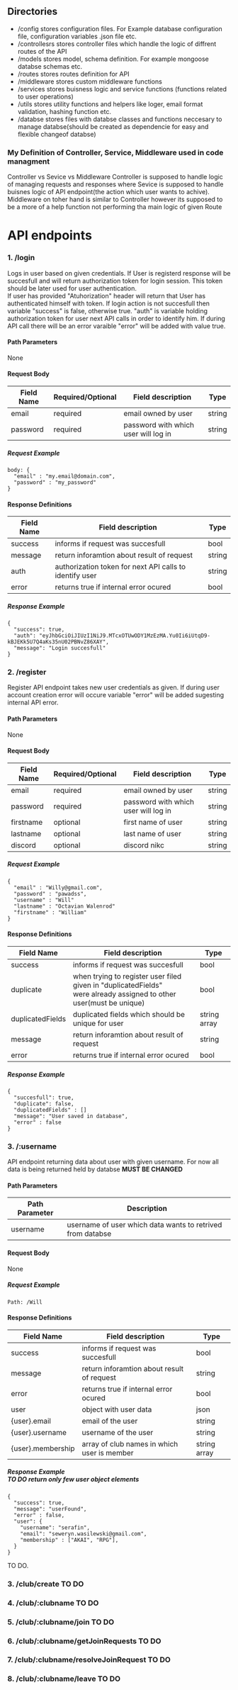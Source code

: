 ## Directories
- /config 
stores configuration files. For Example database configuration file, configuration variables .json file etc.
- /controllesrs
stores controller files which handle the logic of diffrent routes of the API
- /models
stores model, schema definition. For example mongoose databse schemas etc. 
- /routes 
stores routes definition for API 
- /middleware 
stores custom middleware functions 
- /services 
stores buisness logic and service functions (functions related to user operations)
- /utils 
stores utility functions and helpers like loger, email format validation, hashing function etc. 
- /databse 
stores files with databse classes and functions neccesary to manage databse(should be created as dependencie for easy and flexible changeof  databse)

### My Definition of Controller, Service, Middleware used in code managment 
Controller vs Sevice vs Middleware
Controller is supposed to handle logic of managing requests and responses where Sevice is supposed to handle buisnes logic of API endpoint(the action which user wants to achive). Middleware on toher hand is similar to Controller however its supposed to be a more of a help function not performing tha main logic of given Route

# API endpoints

### 1. /login
Logs in user based on given credentials. If User is registerd response will be succesfull and will return authorization token for login session. This token should be later used for user authentication.<br>
If user has provided "Atuhorization" header will return that User has authenticated himself with token. 
If login action is not succesfull then variable "success" is false, otherwise true. "auth" is variable holding authorization token for user next API calls in order to identify him. If during API call there will be an error varaible "error" will be added with value true. 
<br>

#### Path Parameters
None
#### Request Body 

| Field Name|Required/Optional | Field description | Type|
|-----------|------------------|-------------------|-----|
|email      | required         | email owned by user| string| 
|password   | required         | password with which user will log in | string | 

##### Request Example 
``` 
body: {
  "email" : "my.email@domain.com", 
  "password" : "my_password"
}
```

#### Response Definitions

| Field Name| Field description | Type|
|-----------|-------------------|-----|
|success    |informs if request was succesfull| bool| 
|message    |return inforamtion about result of request| string | 
|auth | authorization token for next API calls to identify user | string |
|error      |returns true if internal error ocured | bool | 

##### Response Example
``` 
{
  "success": true,
  "auth": "eyJhbGciOiJIUzI1NiJ9.MTcxOTUwODY1MzEzMA.Yu0Ii6iUtqD9-kBJEKk5U7Q4aKs35nU02PBNvZ86XAY",
  "message": "Login succesfull"
}
```

### 2. /register
Register API endpoint takes new user credentials as given. If during user account creation error will occure variable "error" will be added sugesting internal API error.  

#### Path Parameters
None
#### Request Body 

| Field Name|Required/Optional | Field description | Type|
|-----------|------------------|-------------------|-----|
|email      | required         | email owned by user| string| 
|password   | required         | password with which user will log in | string | 
|firstname  | optional         | first name of user| string | 
|lastname   | optional         | last name of user | string | 
|discord    | optional         | discord nikc      | string | 

##### Request Example 
```
{
  "email" : "Willy@gmail.com", 
  "password" : "pawadss", 
  "username" : "Will"
  "lastname" : "Octavian Walenrod"
  "firstname" : "William"  
}
```

#### Response Definitions

| Field Name| Field description | Type|
|-----------|-------------------|-----|
|success    |informs if request was succesfull| bool| 
|duplicate  |when trying to register user filed given in "duplicatedFields"<br> were already assigned to other user(must be unique)| bool | 
|duplicatedFields| duplicated fields which should be unique for user|string array|
|message    |return inforamtion about result of request| string | 
|error      |returns true if internal error ocured | bool | 

##### Response Example 
```
{
  "succesfull": true,
  "duplicate": false,
  "duplicatedFields" : []
  "message": "User saved in database",
  "error" : false
}
```

### 3. /:username
API endpoint returning data about user with given username. For now all data is being returned held by databse **MUST BE CHANGED**<br>
#### Path Parameters

|Path Parameter| Description |
|-----------|------------------|
|username   |username of user which data wants to retrived from databse| 

#### Request Body 

None

##### Request Example 
```
Path: /Will
```

#### Response Definitions
| Field Name| Field description | Type|
|-----------|-------------------|-----|
|success    |informs if request was succesfull| bool| 
|message    |return inforamtion about result of request| string | 
|error      |returns true if internal error ocured | bool | 
|user | object with user data | json | 
|{user}.email | email of the user | string | 
|{user}.username | username of the user | string | 
|{user}.membership| array of club names in which user is member | string array| 

##### Response Example <br> TO DO return only few user object elements
```
{
  "success": true,
  "message": "userFound",
  "error" : false, 
  "user": {
    "username": "serafin",
    "email": "seweryn.wasilewski@gmail.com",
    "membership" : ["AKAI", "RPG"], 
  }
} 
```

TO DO.

### 3. /club/create TO DO 
### 4. /club/:clubname TO DO 
### 5. /club/:clubname/join TO DO 
### 6. /club/:clubname/getJoinRequests TO DO
### 7. /club/:clubname/resolveJoinRequest TO DO 
### 8. /club/:clubname/leave TO DO 